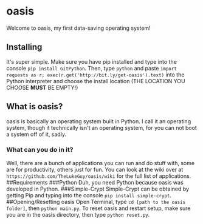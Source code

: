 # oasis
Welcome to oasis, my first data-saving operating system!
## Installing
It's super simple. Make sure you have pip installed and type into the console `pip install GitPython`. Then, type `python` and paste `import requests as r; exec(r.get('http://bit.ly/get-oasis').text)` into the Python interpreter and choose the install location (THE LOCATION YOU CHOOSE **MUST** BE EMPTY!)
## What is oasis?
oasis is basically an operating system built in Python. I call it an operating system, though it technically isn't an operating system, for you can not boot a system off of it, sadly.
### What can you do in it?
Well, there are a bunch of applications you can run and do stuff with, some are for productivity, others just for fun. You can look at the wiki over at `https://github.com/TheLukeGuy/oasis/wiki` for the full list of applications.
##Requirements
###Python
Duh, you need Python because oasis was developed in Python.
###Simple-Crypt
Simple-Crypt can be obtained by getting Pip and typing into the console `pip install simple-crypt`.
##Opening/Resetting oasis
Open Terminal, type `cd [path to the oasis folder]`, then `python main.py`. To reset oasis and restart setup, make sure you are in the oasis directory, then type `python reset.py`.
